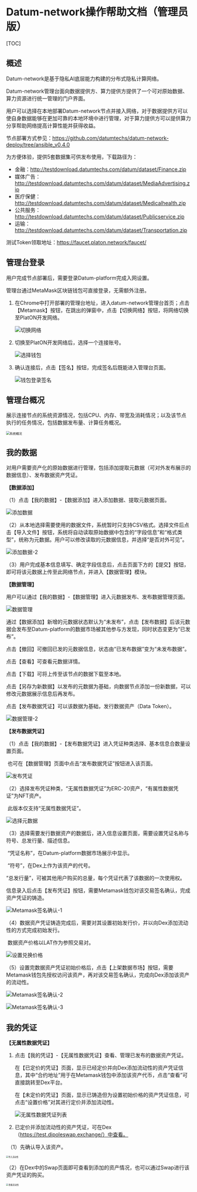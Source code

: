 # Datum-network操作帮助文档（管理员版）

[TOC]

## 概述

Datum-network是基于隐私AI底层能力构建的分布式隐私计算网络。

Datum-network管理台面向数据提供方、算力提供方提供了一个可对原始数据、算力资源进行统一管理的门户界面。

用户可以选择在本地部署Datum-network节点并接入网络，对于数据提供方可以使自身数据能够在更加可靠的本地环境中进行管理，对于算力提供方可以提供算力分享帮助网络提高计算性能并获得收益。

节点部署方式参见：https://github.com/datumtechs/datum-network-deploy/tree/ansible_v0.4.0

为方便体验，提供5套数据集可供发布使用，下载路径为：

- 金融：http://testdownload.datumtechs.com/datum/dataset/Finance.zip
- 媒体广告：http://testdownload.datumtechs.com/datum/dataset/MediaAdvertising.zip
- 医疗保健：http://testdownload.datumtechs.com/datum/dataset/Medicalhealth.zip
- 公共服务：http://testdownload.datumtechs.com/datum/dataset/Publicservice.zip
- 运输：http://testdownload.datumtechs.com/datum/dataset/Transportation.zip

测试Token领取地址：https://faucet.platon.network/faucet/



## 管理台登录

用户完成节点部署后，需要登录Datum-platform完成入网设置。

管理台通过MetaMask区块链钱包可直接登录，无需额外注册。

1. 在Chrome中打开部署的管理台地址，进入datum-network管理台首页；点击【Metamask】按钮，在跳出的弹窗中，点击【切换网络】按钮，将网络切换至PlatON开发网络。

   ![切换网络](network-user-img/切换网络.png)

2. 切换至PlatON开发网络后，选择一个连接账号。

   ![选择钱包](network-user-img/选择钱包.png)

3. 确认连接后，点击【签名】按钮，完成签名后既能进入管理台页面。

   ![钱包登录签名](network-user-img/钱包登录签名.png)

## 管理台概况

展示连接节点的系统资源情况，包括CPU、内存、带宽及消耗情况；以及该节点执行的任务情况，包括数据发布量、计算任务概况。

<img src="network-user-img/系统概况.png" alt="系统概况" style="zoom:60%;" />



## 我的数据

对用户需要资产化的原始数据进行管理，包括添加提取元数据（可对外发布展示的数据信息）、发布数据资产凭证。

**【数据添加】**

（1）点击【我的数据】-【数据添加】进入添加数据、提取元数据页面。

![添加数据](network-user-img/添加数据.png)

（2）从本地选择需要使用的数据文件，系统暂时只支持CSV格式。选择文件后点击【导入文件】按钮，系统将自动读取原始数据中包含的“字段信息”和“格式类型”，统称为元数据。用户可以修改读取的元数据信息，并选择“是否对外可见”。

![添加数据-2](network-user-img/添加数据-2.png)

（3）用户完成基本信息填写、确定字段信息后，点击页面下方的【提交】按钮，即可将该元数据上传至此网络节点，并进入【数据管理】模块。

**【数据管理】**

用户可以通过【我的数据】-【数据管理】进入元数据发布、发布数据管理页面。

![数据管理](network-user-img/数据管理.png)

通过【数据添加】新增的元数据状态默认为“未发布”，点击【发布数据】后该元数据会发布至Datum-platform的数据市场被其他参与方发现，同时状态变更为“已发布”。

点击【撤回】可撤回已发的元数据信息，状态由“已发布数据”变为“未发布数据”。

点击【查看】可查看元数据详情。

点击【下载】可将上传至该节点的数据下载至本地。

点击【另存为新数据】以发布的元数据为基础，向数据节点添加一份新数据，可以修改元数据展示信息后再发布。

点击【发布数据凭证】可以该数据为基础，发行数据资产（Data Token）。

![数据管理-2](network-user-img/数据管理-2.png)

**【发布数据凭证】**

（1）点击【我的数据】-【发布数据凭证】进入凭证种类选择、基本信息合数量设置页面。

​		也可在【数据管理】页面中点击“发布数据凭证”按钮进入该页面。

![发布凭证](network-user-img/发布凭证.png)

（2）选择发布凭证种类，“无属性数据凭证”为ERC-20资产，“有属性数据凭证”为NFT资产。

​	此版本仅支持“无属性数据凭证”。

![选择元数据](network-user-img/选择元数据.png)

（3）选择需要发行数据资产的数据后，进入信息设置页面，需要设置凭证名称与符号、总发行量、描述信息。

​		“凭证名称”，在Datum-platform数据市场展示中显示。

​		“符号”，在Dex上作为该资产的代号。

​		“总发行量”，可被其他用户购买的总量，每个凭证代表了该数据的一次使用权。

​		信息录入后点击【发布凭证】按钮，需要Metamask钱包对该交易签名确认，完成资产凭证的铸造。

![Metamask签名确认-1](network-user-img/Metamask签名确认-1.png)

（4）数据资产凭证铸造完成后，需要对其设置初始发行价，并以向Dex添加流动性的方式完成初始发行。

​		数据资产价格以LAT作为参照交易对。

![设置兑换价格](network-user-img/设置兑换价格.png)

（5）设置完数据资产凭证初始价格后，点击【上架数据市场】按钮，需要Metamask钱包先授权访问该资产，再对该交易签名确认，完成向Dex添加该资产的流动性。

![Metamask签名确认-2](network-user-img/Metamask签名确认-2.png)

![Metamask签名确认-3](network-user-img/Metamask签名确认-3.png)



## 我的凭证

**【无属性数据凭证】**

1. 点击【我的凭证】-【无属性数据凭证】查看、管理已发布的数据资产凭证。

   在【已定价的凭证】页面，显示已经定价并向Dex添加流动性的资产凭证信息，其中“合约地址”用于在Metamask钱包中添加该资产代币，点击“查看”可直接跳转至Dex平台。

   在【未定价的凭证】页面，显示已铸造但为设置初始价格的资产凭证信息，可点击“设置价格”对其进行定价并添加流动性。
   
   ![无属性数据凭证列表](network-user-img/无属性数据凭证列表.png)

2. 已定价并添加流动性的资产凭证，可在Dex（https://test.dipoleswap.exchange/）中查看。

​	（1）先确认导入该资产。

<img src="network-user-img/导入流动性.png" alt="导入流动性" style="zoom:39%;" />

​	（2）在Dex中的Swap页面即可查看到添加的资产情况，也可以通过Swap进行该资产凭证的购买。

<img src="network-user-img/查看流动性.png" alt="查看流动性" style="zoom:40%;" />




